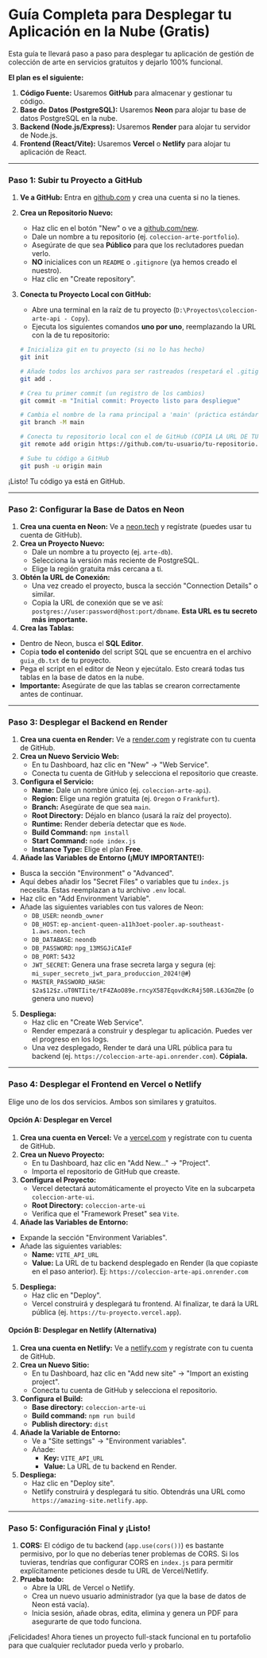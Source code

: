 # Guía Completa para Desplegar tu Aplicación en la Nube (Gratis)

Esta guía te llevará paso a paso para desplegar tu aplicación de gestión de colección de arte en servicios gratuitos y dejarlo 100% funcional.

**El plan es el siguiente:**
1.  **Código Fuente:** Usaremos **GitHub** para almacenar y gestionar tu código.
2.  **Base de Datos (PostgreSQL):** Usaremos **Neon** para alojar tu base de datos PostgreSQL en la nube.
3.  **Backend (Node.js/Express):** Usaremos **Render** para alojar tu servidor de Node.js.
4.  **Frontend (React/Vite):** Usaremos **Vercel** o **Netlify** para alojar tu aplicación de React.

---

### Paso 1: Subir tu Proyecto a GitHub

1.  **Ve a GitHub:** Entra en [github.com](https://github.com) y crea una cuenta si no la tienes.
2.  **Crea un Repositorio Nuevo:**
    *   Haz clic en el botón "New" o ve a [github.com/new](https://github.com/new).
    *   Dale un nombre a tu repositorio (ej. `coleccion-arte-portfolio`).
    *   Asegúrate de que sea **Público** para que los reclutadores puedan verlo.
    *   **NO** inicialices con un `README` o `.gitignore` (ya hemos creado el nuestro).
    *   Haz clic en "Create repository".
3.  **Conecta tu Proyecto Local con GitHub:**
    *   Abre una terminal en la raíz de tu proyecto (`D:\Proyectos\coleccion-arte-api - Copy`).
    *   Ejecuta los siguientes comandos **uno por uno**, reemplazando la URL con la de tu repositorio:

    ```bash
    # Inicializa git en tu proyecto (si no lo has hecho)
    git init

    # Añade todos los archivos para ser rastreados (respetará el .gitignore)
    git add .

    # Crea tu primer commit (un registro de los cambios)
    git commit -m "Initial commit: Proyecto listo para despliegue"

    # Cambia el nombre de la rama principal a 'main' (práctica estándar)
    git branch -M main

    # Conecta tu repositorio local con el de GitHub (COPIA LA URL DE TU REPO)
    git remote add origin https://github.com/tu-usuario/tu-repositorio.git

    # Sube tu código a GitHub
    git push -u origin main
    ```

¡Listo! Tu código ya está en GitHub.

---

### Paso 2: Configurar la Base de Datos en Neon

1.  **Crea una cuenta en Neon:** Ve a [neon.tech](https://neon.tech) y regístrate (puedes usar tu cuenta de GitHub).
2.  **Crea un Proyecto Nuevo:**
    *   Dale un nombre a tu proyecto (ej. `arte-db`).
    *   Selecciona la versión más reciente de PostgreSQL.
    *   Elige la región gratuita más cercana a ti.
3.  **Obtén la URL de Conexión:**
    *   Una vez creado el proyecto, busca la sección "Connection Details" o similar.
    *   Copia la URL de conexión que se ve así: `postgres://user:password@host:port/dbname`. **Esta URL es tu secreto más importante.**
4.  **Crea las Tablas:**
   *   Dentro de Neon, busca el **SQL Editor**.
   *   Copia **todo el contenido** del script SQL que se encuentra en el archivo `guia_db.txt` de tu proyecto.
   *   Pega el script en el editor de Neon y ejecútalo. Esto creará todas tus tablas en la base de datos en la nube.
   *   **Importante:** Asegúrate de que las tablas se crearon correctamente antes de continuar.

---

### Paso 3: Desplegar el Backend en Render

1.  **Crea una cuenta en Render:** Ve a [render.com](https://render.com) y regístrate con tu cuenta de GitHub.
2.  **Crea un Nuevo Servicio Web:**
    *   En tu Dashboard, haz clic en "New" -> "Web Service".
    *   Conecta tu cuenta de GitHub y selecciona el repositorio que creaste.
3.  **Configura el Servicio:**
    *   **Name:** Dale un nombre único (ej. `coleccion-arte-api`).
    *   **Region:** Elige una región gratuita (ej. `Oregon` o `Frankfurt`).
    *   **Branch:** Asegúrate de que sea `main`.
    *   **Root Directory:** Déjalo en blanco (usará la raíz del proyecto).
    *   **Runtime:** Render debería detectar que es `Node`.
    *   **Build Command:** `npm install`
    *   **Start Command:** `node index.js`
    *   **Instance Type:** Elige el plan **Free**.
4.  **Añade las Variables de Entorno (¡MUY IMPORTANTE!):**
   *   Busca la sección "Environment" o "Advanced".
   *   Aquí debes añadir los "Secret Files" o variables que tu `index.js` necesita. Estas reemplazan a tu archivo `.env` local.
   *   Haz clic en "Add Environment Variable".
   *   Añade las siguientes variables con tus valores de Neon:
       *   `DB_USER`: `neondb_owner`
       *   `DB_HOST`: `ep-ancient-queen-a11h3oet-pooler.ap-southeast-1.aws.neon.tech`
       *   `DB_DATABASE`: `neondb`
       *   `DB_PASSWORD`: `npg_13MSGJiCAIeF`
       *   `DB_PORT`: `5432`
       *   `JWT_SECRET`: Genera una frase secreta larga y segura (ej: `mi_super_secreto_jwt_para_produccion_2024!@#`)
       *   `MASTER_PASSWORD_HASH`: `$2a$12$z.uT0NTIite/tF4ZAoO89e.rncyX587EqovdKcR4j50R.L63GmZ0e` (o genera uno nuevo)
5.  **Despliega:**
    *   Haz clic en "Create Web Service".
    *   Render empezará a construir y desplegar tu aplicación. Puedes ver el progreso en los logs.
    *   Una vez desplegado, Render te dará una URL pública para tu backend (ej. `https://coleccion-arte-api.onrender.com`). **Cópiala.**

---

### Paso 4: Desplegar el Frontend en Vercel o Netlify

Elige uno de los dos servicios. Ambos son similares y gratuitos.

#### Opción A: Desplegar en Vercel

1.  **Crea una cuenta en Vercel:** Ve a [vercel.com](https://vercel.com) y regístrate con tu cuenta de GitHub.
2.  **Crea un Nuevo Proyecto:**
     *   En tu Dashboard, haz clic en "Add New..." -> "Project".
     *   Importa el repositorio de GitHub que creaste.
3.  **Configura el Proyecto:**
     *   Vercel detectará automáticamente el proyecto Vite en la subcarpeta `coleccion-arte-ui`.
     *   **Root Directory:** `coleccion-arte-ui`
     *   Verifica que el "Framework Preset" sea `Vite`.
4.  **Añade las Variables de Entorno:**
   *   Expande la sección "Environment Variables".
   *   Añade las siguientes variables:
       *   **Name:** `VITE_API_URL`
       *   **Value:** La URL de tu backend desplegado en Render (la que copiaste en el paso anterior). Ej: `https://coleccion-arte-api.onrender.com`
5.  **Despliega:**
     *   Haz clic en "Deploy".
     *   Vercel construirá y desplegará tu frontend. Al finalizar, te dará la URL pública (ej. `https://tu-proyecto.vercel.app`).

#### Opción B: Desplegar en Netlify (Alternativa)

1.  **Crea una cuenta en Netlify:** Ve a [netlify.com](https://netlify.com) y regístrate con tu cuenta de GitHub.
2.  **Crea un Nuevo Sitio:**
     *   En tu Dashboard, haz clic en "Add new site" -> "Import an existing project".
     *   Conecta tu cuenta de GitHub y selecciona el repositorio.
3.  **Configura el Build:**
     *   **Base directory:** `coleccion-arte-ui`
     *   **Build command:** `npm run build`
     *   **Publish directory:** `dist`
4.  **Añade la Variable de Entorno:**
     *   Ve a "Site settings" -> "Environment variables".
     *   Añade:
         *   **Key:** `VITE_API_URL`
         *   **Value:** La URL de tu backend en Render.
5.  **Despliega:**
     *   Haz clic en "Deploy site".
     *   Netlify construirá y desplegará tu sitio. Obtendrás una URL como `https://amazing-site.netlify.app`.

---

### Paso 5: Configuración Final y ¡Listo!

1.  **CORS:** El código de tu backend (`app.use(cors())`) es bastante permisivo, por lo que no deberías tener problemas de CORS. Si los tuvieras, tendrías que configurar CORS en `index.js` para permitir explícitamente peticiones desde tu URL de Vercel/Netlify.
2.  **Prueba todo:**
     *   Abre la URL de Vercel o Netlify.
     *   Crea un nuevo usuario administrador (ya que la base de datos de Neon está vacía).
     *   Inicia sesión, añade obras, edita, elimina y genera un PDF para asegurarte de que todo funciona.

¡Felicidades! Ahora tienes un proyecto full-stack funcional en tu portafolio para que cualquier reclutador pueda verlo y probarlo.
